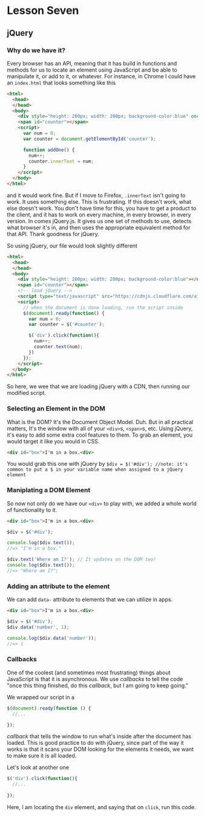 # Lesson Seven
## jQuery
### Why do we have it?
Every browser has an API, meaning that it has build in functions and methods for us to locate an element using JavaScript and be able to manipulate it, or add to it, or whatever. For instance, in Chrome I could have an `index.html` that looks something like this
```html
<html>
  <head>
  </head>
  <body>
    <div style="height: 200px; width: 200px; background-color:blue" onclick="addOne()"></div>
    <span id="counter"></span>
    <script>
      var num = 0;
      var counter = document.getElementById('counter');

      function addOne() {
        num++;
        counter.innerText = num;
      }
    </script>
  </body>
</html>
```
and it would work fine. But if I move to Firefox, `.innerText` isn't going to work. It uses something else. This is frustrating. If this doesn't work, what else doesn't work. You don't have time for this, you have to get a product to the client, and it has to work on every machine, in every browser, in every version. In comes jQuery.js. It gives us one set of methods to use, detects what browser it's in, and then uses the appropriate equivalent method for that API. Thank goodness for jQuery.

So using jQuery, our file would look slightly different
```html
<html>
  <head>
  </head>
  <body>
    <div style="height: 200px; width: 200px; background-color:blue"></div>
    <span id="counter"></span>
    <!-- load jQuery -->
    <script type="text/javascript" src="https://cdnjs.cloudflare.com/ajax/libs/jquery/3.0.0-alpha1/jquery.min.js"></script>
    <script>
      // when the document is done loading, run the script inside
      $(document).ready(function() {
        var num = 0;
        var counter = $('#counter');

        $('div').click(function(){
          num++;
          counter.text(num);
        })
      });
    </script>
  </body>
</html>
```
So here, we wee that we are loading jQuery with a CDN, then running our modified script. 

### Selecting an Element in the DOM
What is the DOM? It's the Document Object Model. Duh. But in all practical matters, It's the window with all of your `<div>`s, `<span>`s, etc. Using jQuery, it's easy to add some extra cool features to them.
To grab an element, you would target it like you would in CSS.
```html
<div id="box">I'm in a box.<div>
```
You would grab this one with jQuery by
`$div = $('#div'); //note: it's common to put a $ in your variable name when assigned to a jQuery element`

### Maniplating a DOM Element
So now not only do we have our `<div>` to play with, we added a whole world of functionality to it.
```html
<div id="box">I'm in a box.<div>
```
```javascript
$div = $('#div');

console.log($div.text());
//=> "I'm in a box."

$div.text('Where am I?'); // It updates on the DOM too!
console.log($div.text());
//=> "Where am I?";
```

### Adding an attribute to the element
We can add `data-` attribute to elements that we can utilize in apps.
```html
<div id="box">I'm in a box.<div>
```
```javascript
$div = $('#div');
$div.data('number', 1);

console.log($div.data('number'));
//=> 1
```

### Callbacks
One of the coolest (and sometimes most frustrating) things about JavaScript is that it is asynchronous. We use _callbacks_ to tell the code "once this thing finished, do this _callback_, but I am going to keep going." 

We wrapped our script in a
```javascript
$(document).ready(function () {
  //...

});
```
_callback_ that tells the window to run what's inside after the document has loaded. This is good practice to do with jQuery, since part of the way it works is that it scans your DOM looking for the elements it needs, we want to make sure it is all loaded.

Let's look at another one
```javascript
$('div').click(function(){
  //...
  
});
```
Here, I am locating the `div` element, and saying that on `click`, run this code.
